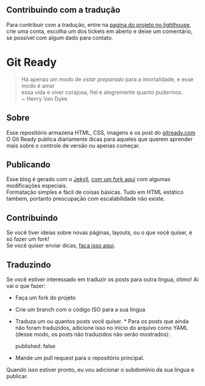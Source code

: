 ## Contribuindo com a tradução

Para contribuir com a tradução, entre na [pagina do projeto no lighthouse](http://gitready-ptbr.lighthouseapp.com), crie uma conta, escolha um dos tickets em aberto e deixe um comentário, se possível com algum dado para contato.


# Git Ready

> Há apenas um modo de *estar preparado* para a imortalidade, e esse modo é amar<br />
> essa vida e viver corajosa, fiel e alegremente quanto pudermos. <br />
> ~ Henry Van Dyke


## Sobre

Esse repositório armazena HTML, CSS, imagens e os post do [gitready.com](http://gitready.com)<br />
O Git Ready publica diariamente dicas para aqueles que querem aprender mais sobre o controle de versão ou apenas começar.

## Publicando

Esse blog é gerado com o [Jekyll](http://github.com/mojombo/jekyll), [com um fork aqui](http://github.com/qrush/jekyll) com algumas modificações especiais.<br />
Formatação simples e fácil de coisas básicas. Tudo em HTML estático tambem, portanto preocupação com escalabilidade não existe.


## Contribuindo

Se você tiver ideias sobre novas páginas, layouts, ou o que você quiser, é só fazer um fork!<br /> 
Se você quiser enviar dicas, [faça isso aqui](http://gitready.com/qrush/gitready).

## Traduzindo

Se você estiver interessado em traduzir os posts para outra lingua, ótimo! Aí vai o que fazer:

* Faça um fork do projeto
* Crie um branch com o código ISO para a sua lingua
* Traduza um ou quantos posts você quiser.
      * Para os posts que ainda não foram traduzidos, adicione isso no início do arquivo como YAML (desse modo, os posts não traduzidos não serão mostrados):

    published: false

* Mande um pull request para o repositório principal.

Quando isso estiver pronto, eu vou adicionar o subdomínio da sua lingua e publicar.

